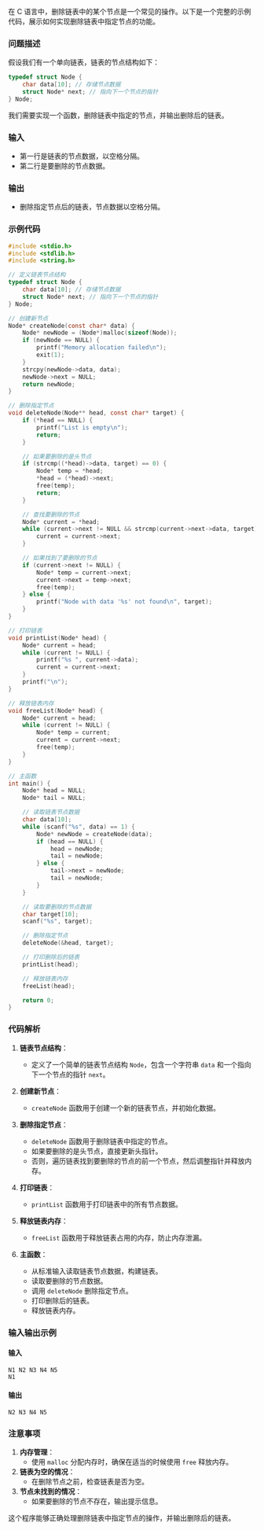 在 C 语言中，删除链表中的某个节点是一个常见的操作。以下是一个完整的示例代码，展示如何实现删除链表中指定节点的功能。

### **问题描述**
假设我们有一个单向链表，链表的节点结构如下：
```c
typedef struct Node {
    char data[10]; // 存储节点数据
    struct Node* next; // 指向下一个节点的指针
} Node;
```

我们需要实现一个函数，删除链表中指定的节点，并输出删除后的链表。

### **输入**
- 第一行是链表的节点数据，以空格分隔。
- 第二行是要删除的节点数据。

### **输出**
- 删除指定节点后的链表，节点数据以空格分隔。

### **示例代码**
```c
#include <stdio.h>
#include <stdlib.h>
#include <string.h>

// 定义链表节点结构
typedef struct Node {
    char data[10]; // 存储节点数据
    struct Node* next; // 指向下一个节点的指针
} Node;

// 创建新节点
Node* createNode(const char* data) {
    Node* newNode = (Node*)malloc(sizeof(Node));
    if (newNode == NULL) {
        printf("Memory allocation failed\n");
        exit(1);
    }
    strcpy(newNode->data, data);
    newNode->next = NULL;
    return newNode;
}

// 删除指定节点
void deleteNode(Node** head, const char* target) {
    if (*head == NULL) {
        printf("List is empty\n");
        return;
    }

    // 如果要删除的是头节点
    if (strcmp((*head)->data, target) == 0) {
        Node* temp = *head;
        *head = (*head)->next;
        free(temp);
        return;
    }

    // 查找要删除的节点
    Node* current = *head;
    while (current->next != NULL && strcmp(current->next->data, target) != 0) {
        current = current->next;
    }

    // 如果找到了要删除的节点
    if (current->next != NULL) {
        Node* temp = current->next;
        current->next = temp->next;
        free(temp);
    } else {
        printf("Node with data '%s' not found\n", target);
    }
}

// 打印链表
void printList(Node* head) {
    Node* current = head;
    while (current != NULL) {
        printf("%s ", current->data);
        current = current->next;
    }
    printf("\n");
}

// 释放链表内存
void freeList(Node* head) {
    Node* current = head;
    while (current != NULL) {
        Node* temp = current;
        current = current->next;
        free(temp);
    }
}

// 主函数
int main() {
    Node* head = NULL;
    Node* tail = NULL;

    // 读取链表节点数据
    char data[10];
    while (scanf("%s", data) == 1) {
        Node* newNode = createNode(data);
        if (head == NULL) {
            head = newNode;
            tail = newNode;
        } else {
            tail->next = newNode;
            tail = newNode;
        }
    }

    // 读取要删除的节点数据
    char target[10];
    scanf("%s", target);

    // 删除指定节点
    deleteNode(&head, target);

    // 打印删除后的链表
    printList(head);

    // 释放链表内存
    freeList(head);

    return 0;
}
```

### **代码解析**
1. **链表节点结构**：
   - 定义了一个简单的链表节点结构 `Node`，包含一个字符串 `data` 和一个指向下一个节点的指针 `next`。

2. **创建新节点**：
   - `createNode` 函数用于创建一个新的链表节点，并初始化数据。

3. **删除指定节点**：
   - `deleteNode` 函数用于删除链表中指定的节点。
   - 如果要删除的是头节点，直接更新头指针。
   - 否则，遍历链表找到要删除的节点的前一个节点，然后调整指针并释放内存。

4. **打印链表**：
   - `printList` 函数用于打印链表中的所有节点数据。

5. **释放链表内存**：
   - `freeList` 函数用于释放链表占用的内存，防止内存泄漏。

6. **主函数**：
   - 从标准输入读取链表节点数据，构建链表。
   - 读取要删除的节点数据。
   - 调用 `deleteNode` 删除指定节点。
   - 打印删除后的链表。
   - 释放链表内存。

### **输入输出示例**
#### **输入**
```
N1 N2 N3 N4 N5
N1
```

#### **输出**
```
N2 N3 N4 N5
```

### **注意事项**
1. **内存管理**：
   - 使用 `malloc` 分配内存时，确保在适当的时候使用 `free` 释放内存。
2. **链表为空的情况**：
   - 在删除节点之前，检查链表是否为空。
3. **节点未找到的情况**：
   - 如果要删除的节点不存在，输出提示信息。

这个程序能够正确处理删除链表中指定节点的操作，并输出删除后的链表。